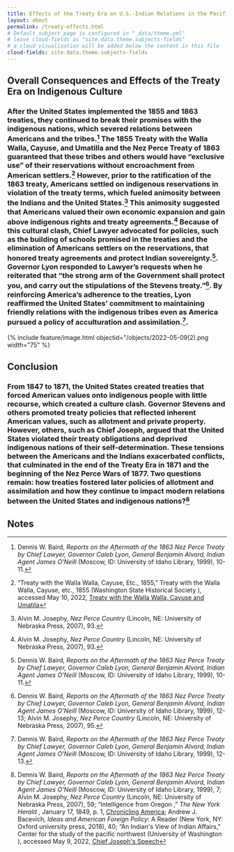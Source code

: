 ```yaml
---
title: Effects of the Treaty Era on U.S.-Indian Relations in the Pacific Northwest 
layout: about
permalink: /treaty-effects.html
# Default subject page is configured in "_data/theme.yml"
# leave cloud-fields as "site.data.theme.subjects-fields"
# a cloud visualization will be added below the content in this file
cloud-fields: site.data.theme.subjects-fields
---
```


## Overall Consequences and Effects of the Treaty Era on Indigenous Culture

### After the United States implemented the 1855 and 1863 treaties, they continued to break their promises with the indigenous nations, which severed relations between Americans and the tribes.[^1] The 1855 Treaty with the Walla Walla, Cayuse, and Umatilla and the Nez Perce Treaty of 1863 guaranteed that these tribes and others would have “exclusive use” of their reservations without encroachment from American settlers.[^2] However, prior to the ratification of the 1863 treaty, Americans settled on indigenous reservations in violation of the treaty terms, which fueled animosity between the Indians and the United States.[^3]  This animosity suggested that Americans valued their own economic expansion and gain above indigenous rights and treaty agreements.[^4]  Because of this cultural clash, Chief Lawyer advocated for policies, such as the building of schools promised in the treaties and the elimination of Americans settlers on the reservations, that honored treaty agreements and protect Indian sovereignty.[^5].  Governor Lyon responded to Lawyer’s requests when he reiterated that “the strong arm of the Government shall protect you, and carry out the stipulations of the Stevens treaty.”[^6].  By reinforcing America’s adherence to the treaties, Lyon reaffirmed the United States’ commitment to maintaining friendly relations with the indigenous tribes even as America pursued a policy of acculturation and assimilation.[^7]. 

{% include feature/image.html objectid="/objects/2022-05-09(2).png width="75" %}


## Conclusion 

### From 1847 to 1871, the United States created treaties that forced American values onto indigenous people with little recourse, which created a culture clash.  Governor Stevens and others promoted treaty policies that reflected inherent American values, such as allotment and private property.  However, others, such as Chief Joseph, argued that the United States violated their treaty obligations and deprived indigenous nations of their self-determination.  These tensions between the Americans and the Indians exacerbated conflicts, that culminated in the end of the Treaty Era in 1871 and the beginning of the Nez Perce Wars of 1877.  Two questions remain: how treaties fostered later policies of allotment and assimilation and how they continue to impact modern relations between the United States and indigenous nations?[^8]

## Notes
[^1]: Dennis W. Baird, *Reports on the Aftermath of the 1863 Nez Perce Treaty by Chief Lawyer, Governor Caleb Lyon, General Benjamin Alvord, Indian Agent James O'Neill* (Moscow, ID: University of Idaho Library, 1999), 10-11. 

[^2]:“Treaty with the Walla Walla, Cayuse, Etc., 1855,” Treaty with the Walla Walla, Cayuse, etc., 1855 (Washington State Historical Society ), accessed May 10, 2022, [Treaty with the Walla Walla, Cayuse and Umatila](https://www.washingtonhistory.org/wp-content/uploads/2021/01/Vol_33_04_WINTER_2020_FINAL_wCOVERS.pdf.)

[^3]:Alvin M. Josephy, *Nez Perce Country* (Lincoln, NE: University of Nebraska Press, 2007), 93.

[^4]: Alvin M. Josephy, *Nez Perce Country* (Lincoln, NE: University of Nebraska Press, 2007), 93.

[^5]: Dennis W. Baird, *Reports on the Aftermath of the 1863 Nez Perce Treaty by Chief Lawyer, Governor Caleb Lyon, General Benjamin Alvord, Indian Agent James O'Neill* (Moscow, ID: University of Idaho Library, 1999), 10-11. 

[^6]: Dennis W. Baird, *Reports on the Aftermath of the 1863 Nez Perce Treaty by Chief Lawyer, Governor Caleb Lyon, General Benjamin Alvord, Indian Agent James O'Neill* (Moscow, ID: University of Idaho Library, 1999), 12-13; Alvin M. Josephy, *Nez Perce Country* (Lincoln, NE: University of Nebraska Press, 2007), 95.

[^7]: Dennis W. Baird, *Reports on the Aftermath of the 1863 Nez Perce Treaty by Chief Lawyer, Governor Caleb Lyon, General Benjamin Alvord, Indian Agent James O'Neill* (Moscow, ID: University of Idaho Library, 1999), 12-13.

[^8]: Dennis W. Baird, *Reports on the Aftermath of the 1863 Nez Perce Treaty by Chief Lawyer, Governor Caleb Lyon, General Benjamin Alvord, Indian Agent James O'Neill* (Moscow, ID: University of Idaho Library, 1999), 7; Alvin M. Josephy, *Nez Perce Country* (Lincoln, NE: University of Nebraska Press, 2007), 59; “Intelligence from Oregon ,” *The New York Herald* , January 17, 1849, p. 1, [Chronicling America](https://chroniclingamerica.loc.gov/lccn/sn83030313/1849-01-17/ed-1/seq-1/); Andrew J. Bacevich, *Ideas and American Foreign Policy*: A Reader (New York, NY: Oxford university press, 2018), 40; “An Indian's View of Indian Affairs,” Center for the study of the pacific northwest (University of Washington ), accessed May 9, 2022, [Chief Joseph's Speech](https://www.washington.edu/uwired/outreach/cspn/Website/Classroom%20Materials/Reading%20the%20Region/Texts%20by%20and%20about%20Natives/Texts/9.)
